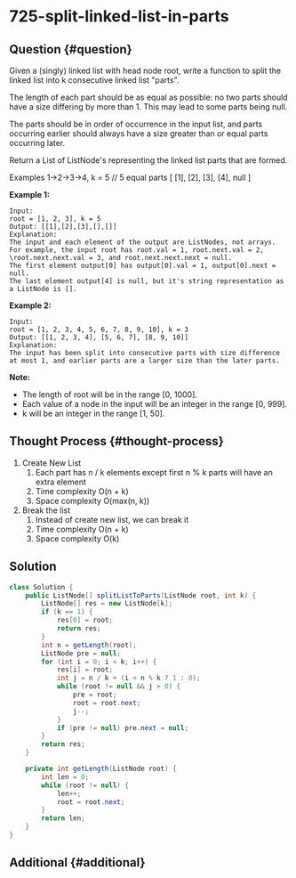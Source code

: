 # 725-split-linked-list-in-parts

## Question {#question}

Given a \(singly\) linked list with head node root, write a function to split the linked list into k consecutive linked list "parts".

The length of each part should be as equal as possible: no two parts should have a size differing by more than 1. This may lead to some parts being null.

The parts should be in order of occurrence in the input list, and parts occurring earlier should always have a size greater than or equal parts occurring later.

Return a List of ListNode's representing the linked list parts that are formed.

Examples 1-&gt;2-&gt;3-&gt;4, k = 5 // 5 equal parts \[ \[1\], \[2\], \[3\], \[4\], null \]

**Example 1:**

```text
Input: 
root = [1, 2, 3], k = 5
Output: [[1],[2],[3],[],[]]
Explanation:
The input and each element of the output are ListNodes, not arrays.
For example, the input root has root.val = 1, root.next.val = 2, \root.next.next.val = 3, and root.next.next.next = null.
The first element output[0] has output[0].val = 1, output[0].next = null.
The last element output[4] is null, but it's string representation as a ListNode is [].
```

**Example 2:**

```text
Input: 
root = [1, 2, 3, 4, 5, 6, 7, 8, 9, 10], k = 3
Output: [[1, 2, 3, 4], [5, 6, 7], [8, 9, 10]]
Explanation:
The input has been split into consecutive parts with size difference at most 1, and earlier parts are a larger size than the later parts.
```

**Note:**

* The length of root will be in the range \[0, 1000\].
* Each value of a node in the input will be an integer in the range \[0, 999\].
* k will be an integer in the range \[1, 50\].

## Thought Process {#thought-process}

1. Create New List
   1. Each part has n / k elements except first n % k parts will have an extra element
   2. Time complexity O\(n + k\)
   3. Space complexity O\(max\(n, k\)\)
2. Break the list
   1. Instead of create new list, we can break it
   2. Time complexity O\(n + k\)
   3. Space complexity O\(k\)

## Solution

```java
class Solution {
    public ListNode[] splitListToParts(ListNode root, int k) {
        ListNode[] res = new ListNode[k];
        if (k == 1) {
            res[0] = root;
            return res;
        }
        int n = getLength(root);
        ListNode pre = null;
        for (int i = 0; i < k; i++) {
            res[i] = root;
            int j = n / k + (i < n % k ? 1 : 0);
            while (root != null && j > 0) {
                pre = root;
                root = root.next;
                j--;
            }
            if (pre != null) pre.next = null;
        }
        return res;
    }

    private int getLength(ListNode root) {
        int len = 0;
        while (root != null) {
            len++;
            root = root.next;
        }
        return len;
    }
}
```

## Additional {#additional}


